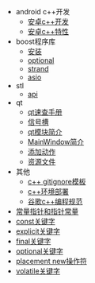 - android c++开发
  - [安卓c++开发](ANDROID/dev.md)
  - [安卓c++特性](ANDROID/feature.md)
- boost程序库
  - [安装](BOOST/install.md)
  - [optional](BOOST/optional.md)
  - [strand](BOOST/strand.md)
  - [asio](BOOST/asio.md)
- stl
  - [api](STL/api.md)
- qt
  - [qt速查手册](fast_query.md)
  - [信号槽](signals_slots.md)
  - [qt模块简介](module.md)
  - [MainWindow简介](mainwindow.md)
  - [添加动作](action.md)
  - [资源文件](res.md)
- 其他
  - [c++ gitignore模板](OTHER/cpp_gitignore.md)
  - [c++环境部署](OTHER/env.md)
  - [谷歌c++编程规范](OTHER/google_cpp_std.md)
- [常量指针和指针常量](const_ptr.md)
- [const关键字](const.md)
- [explicit关键字](explicit.md)
- [final关键字](final.md)
- [optional关键字](optional.md)
- [placement new操作符](placement_new.md)
- [volatile关键字](volatile.md)

